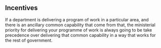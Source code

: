 <!-- TITLE: Operating Platforms -->
<!-- SUBTITLE: A quick summary of Operating Platforms -->

## Incentives

If a department is delivering a program of work in a particular area, and there is an ancillary common capability that come from that, the ministerial priority for delivering your programme of work is always going to be take precedence over delivering that common capability in a way that works for the rest of government.